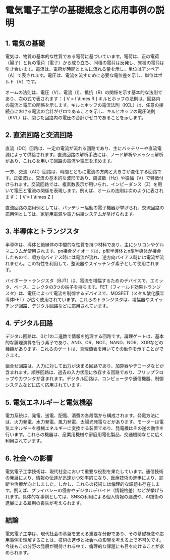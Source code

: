 # 電気電子工学の基礎概念と応用事例の説明

## 1. 電気の基礎

電気は、物質の基本的な性質である電荷に基づいています。電荷は、正の電荷（陽子）と負の電荷（電子）から成り立ち、同種の電荷は反発し、異種の電荷は引き合います。電流は、電荷が時間とともに流れる量を示し、単位はアンペア（A）で表されます。電圧は、電流を流すために必要な電位差を示し、単位はボルト（V）です。

オームの法則は、電圧（V）、電流（I）、抵抗（R）の関係を示す基本的な法則であり、次の式で表されます：
\[ V = I \times R \]
キルヒホッフの法則は、回路内の電流と電圧の関係を示します。キルヒホッフの電流法則（KCL）は、任意の接続点における電流の合計がゼロであることを示し、キルヒホッフの電圧法則（KVL）は、閉じた回路内の電圧の合計がゼロであることを示します。

## 2. 直流回路と交流回路

直流（DC）回路は、一定の電流が流れる回路であり、主にバッテリーや直流電源によって供給されます。直流回路の解析手法には、ノード解析やメッシュ解析があり、これらを用いて回路の電流や電圧を求めます。

一方、交流（AC）回路は、時間とともに電流の方向と大きさが変化する回路です。正弦波は、交流の基本的な波形であり、周波数（Hz）や振幅（V）で特徴付けられます。交流回路では、複素数表示が用いられ、インピーダンス（Z）を用いて電圧と電流の関係を表現します。例えば、オームの法則は次のように表されます：
\[ V = I \times Z \]

直流回路の応用例としては、バッテリー駆動の電子機器が挙げられ、交流回路の応用例としては、家庭用電源や電力供給システムが挙げられます。

## 3. 半導体とトランジスタ

半導体は、導体と絶縁体の中間的な性質を持つ材料であり、主にシリコンやゲルマニウムが使用されます。pn接合ダイオードは、p型半導体とn型半導体が接合したもので、順方向バイアス時には電流が流れ、逆方向バイアス時には電流が流れません。この特性を利用して、整流器やスイッチング素子として使用されます。

バイポーラトランジスタ（BJT）は、電流を増幅するためのデバイスで、エミッタ、ベース、コレクタの3つの端子を持ちます。FET（フィールド効果トランジスタ）は、電圧によって電流を制御するデバイスで、MOSFET（メタル酸化膜半導体FET）が広く使用されています。これらのトランジスタは、増幅器やスイッチング回路、デジタル回路などに応用されています。

## 4. デジタル回路

デジタル回路は、0と1の二進数で情報を処理する回路です。論理ゲートは、基本的な論理演算を行う素子であり、AND、OR、NOT、NAND、NOR、XORなどの種類があります。これらのゲートは、真理値表を用いてその動作を示すことができます。

組合せ回路は、入力に対して出力が決まる回路であり、加算器やデコーダなどが含まれます。順序回路は、過去の入力状態に依存する回路であり、フリップフロップやカウンタが含まれます。デジタル回路は、コンピュータや通信機器、制御システムなどに広く応用されています。

## 5. 電気エネルギーと電気機器

電力系統は、発電、送電、配電、消費の各段階から構成されます。発電方法には、火力発電、水力発電、風力発電、太陽光発電などがあります。モーターは電気エネルギーを機械エネルギーに変換する装置であり、発電機はその逆の動作を行います。これらの機器は、産業用機械や家庭用電化製品、交通機関などに広く利用されています。

## 6. 社会への影響

電気電子工学技術は、現代社会において重要な役割を果たしています。通信技術の発展により、情報の伝達が迅速かつ効率的になり、医療技術の進歩により、診断や治療が向上しました。しかし、これらの技術には倫理的な課題も存在します。例えば、プライバシーの侵害やデジタルデバイド（情報格差）などが挙げられます。具体的な事例としては、SNSの利用による個人情報の漏洩や、AI技術の進展による雇用の喪失が考えられます。

## 結論

電気電子工学は、現代社会の基盤を支える重要な分野であり、その基礎概念や応用事例を理解することは、技術の進歩と社会への影響を考える上で不可欠です。今後もこの分野の発展が期待される中で、倫理的な課題にも目を向けることが求められます。